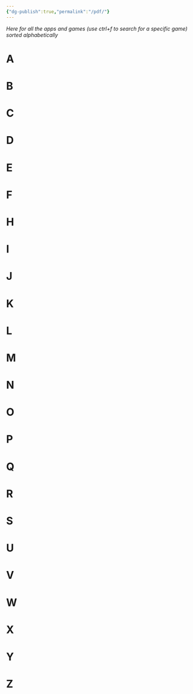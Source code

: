 ```yaml
---
{"dg-publish":true,"permalink":"/pdf/"}
---
```


*Here for all the apps and games (use ctrl+f to search for a specific game) sorted alphabetically*

# A

# B

# C

# D

# E

# F

# H

# I

# J

# K

# L

# M

# N

# O

# P

# Q

# R

# S

# U

# V

# W

# X

# Y

# Z